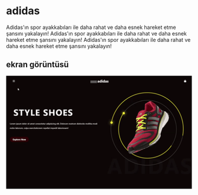 <h1>adidas </h1>

Adidas'ın spor ayakkabıları ile daha rahat ve daha esnek hareket etme şansını yakalayın! 
Adidas'ın spor ayakkabıları ile daha rahat ve daha esnek hareket etme şansını yakalayın! Adidas'ın spor ayakkabıları ile daha rahat ve daha esnek hareket etme şansını yakalayın! 

<h2>ekran görüntüsü</h2>

![](Screen2.gif)